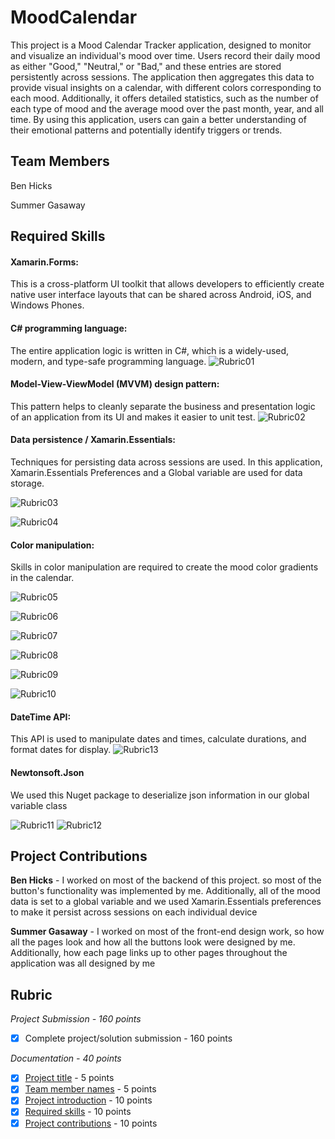# MoodCalendar
<!-- replace 'Project Title' with the title of your project -->
This project is a Mood Calendar Tracker application, designed to monitor and visualize an individual's mood over time. Users record their daily mood as either "Good," "Neutral," or "Bad," and these entries are stored persistently across sessions. The application then aggregates this data to provide visual insights on a calendar, with different colors corresponding to each mood. Additionally, it offers detailed statistics, such as the number of each type of mood and the average mood over the past month, year, and all time. By using this application, users can gain a better understanding of their emotional patterns and potentially identify triggers or trends.

## Team Members
<!-- list the names of your team members here -->
Ben Hicks

Summer Gasaway

## Required Skills
<!-- List the technical skills you needed to develop the application, the tools, or APIs (Platform specific and third party) used in the project -->
#### Xamarin.Forms: 

This is a cross-platform UI toolkit that allows developers to efficiently create native user interface layouts that can be shared across Android, iOS, and Windows Phones.

#### C# programming language: 

The entire application logic is written in C#, which is a widely-used, modern, and type-safe programming language.
![Rubric01](photos/Rubric01.png)

#### Model-View-ViewModel (MVVM) design pattern: 

This pattern helps to cleanly separate the business and presentation logic of an application from its UI and makes it easier to unit test.
![Rubric02](photos/Rubric02.png)

#### Data persistence / Xamarin.Essentials: 

Techniques for persisting data across sessions are used. In this application, Xamarin.Essentials Preferences and a Global variable are used for data storage.

![Rubric03](photos/Rubric03.png)

![Rubric04](photos/Rubric04.png)

#### Color manipulation: 

Skills in color manipulation are required to create the mood color gradients in the calendar.

![Rubric05](photos/Rubric05.png)


![Rubric06](photos/Rubric06.png)


![Rubric07](photos/Rubric07.png)


![Rubric08](photos/Rubric08.png)


![Rubric09](photos/Rubric09.png)


![Rubric10](photos/Rubric10.png)

#### DateTime API: 

This API is used to manipulate dates and times, calculate durations, and format dates for display.
![Rubric13](photos/Rubric13.png)

#### Newtonsoft.Json

We used this Nuget package to deserialize json information in our global variable class

![Rubric11](photos/Rubric11.png)
![Rubric12](photos/Rubric12.png)

## Project Contributions
<!-- Describe each team member's contributions to the project -->
**Ben Hicks** - I worked on most of the backend of this project. so most of the button's functionality was implemented by me. Additionally, all of the mood data is set to a global variable and we used Xamarin.Essentials preferences to make it persist across sessions on each individual device

**Summer Gasaway** - I worked on most of the front-end design work, so how all the pages look and how all the buttons look were designed by me. Additionally, how each page links up to other pages throughout the application was all designed by me

## Rubric

*Project Submission - 160 points*
- [x] Complete project/solution submission - 160 points


*Documentation - 40 points*
- [x] [Project title](#moodcalendar) - 5 points
- [x] [Team member names](#team-members) - 5 points
- [x] [Project introduction](#moodcalendar) - 10 points
- [x] [Required skills](#required-skills) - 10 points
- [x] [Project contributions](#project-contributions) - 10 points
